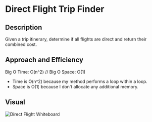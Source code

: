 # Direct Flight Trip Finder
## Description
Given a trip itinerary, determine if all flights are direct and return their combined cost.

## Approach and Efficiency
Big O Time: O(n^2) // Big O Space: O(1)
- Time is O(n^2) because my method performs a loop within a loop.
- Space is O(1) because I don't allocate any additional memory.

## Visual
![Direct Flight Whiteboard](../../assets/DirectFlight-Whiteboard.jpg)
